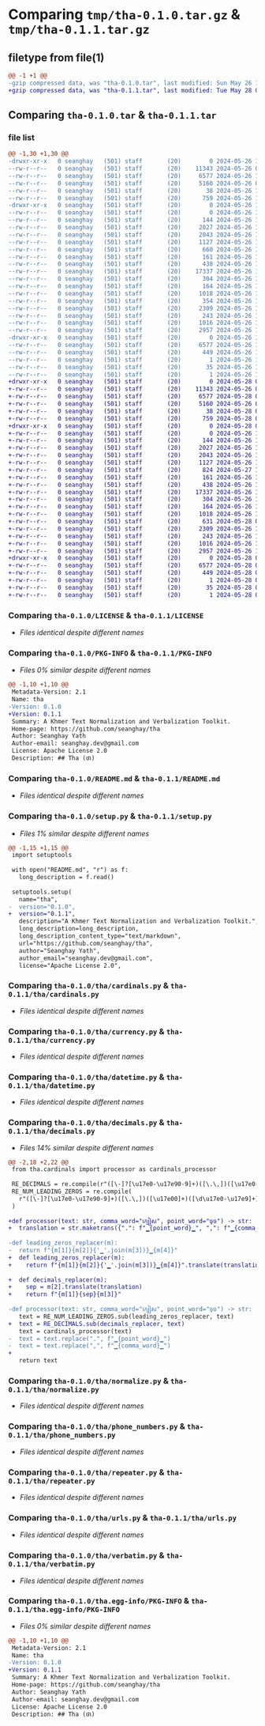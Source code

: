 # Comparing `tmp/tha-0.1.0.tar.gz` & `tmp/tha-0.1.1.tar.gz`

## filetype from file(1)

```diff
@@ -1 +1 @@
-gzip compressed data, was "tha-0.1.0.tar", last modified: Sun May 26 10:08:23 2024, max compression
+gzip compressed data, was "tha-0.1.1.tar", last modified: Tue May 28 08:24:12 2024, max compression
```

## Comparing `tha-0.1.0.tar` & `tha-0.1.1.tar`

### file list

```diff
@@ -1,30 +1,30 @@
-drwxr-xr-x   0 seanghay   (501) staff       (20)        0 2024-05-26 10:08:23.153936 tha-0.1.0/
--rw-r--r--   0 seanghay   (501) staff       (20)    11343 2024-05-26 09:50:16.000000 tha-0.1.0/LICENSE
--rw-r--r--   0 seanghay   (501) staff       (20)     6577 2024-05-26 10:08:23.153814 tha-0.1.0/PKG-INFO
--rw-r--r--   0 seanghay   (501) staff       (20)     5160 2024-05-26 09:59:52.000000 tha-0.1.0/README.md
--rw-r--r--   0 seanghay   (501) staff       (20)       38 2024-05-26 10:08:23.153986 tha-0.1.0/setup.cfg
--rw-r--r--   0 seanghay   (501) staff       (20)      759 2024-05-26 10:07:09.000000 tha-0.1.0/setup.py
-drwxr-xr-x   0 seanghay   (501) staff       (20)        0 2024-05-26 10:08:23.152940 tha-0.1.0/tha/
--rw-r--r--   0 seanghay   (501) staff       (20)        0 2024-05-26 10:06:59.000000 tha-0.1.0/tha/__init__.py
--rw-r--r--   0 seanghay   (501) staff       (20)      144 2024-05-26 10:06:59.000000 tha-0.1.0/tha/ascii_lines.py
--rw-r--r--   0 seanghay   (501) staff       (20)     2027 2024-05-26 10:06:59.000000 tha-0.1.0/tha/cardinals.py
--rw-r--r--   0 seanghay   (501) staff       (20)     2043 2024-05-26 10:06:59.000000 tha-0.1.0/tha/currency.py
--rw-r--r--   0 seanghay   (501) staff       (20)     1127 2024-05-26 10:06:59.000000 tha-0.1.0/tha/datetime.py
--rw-r--r--   0 seanghay   (501) staff       (20)      660 2024-05-26 10:06:59.000000 tha-0.1.0/tha/decimals.py
--rw-r--r--   0 seanghay   (501) staff       (20)      161 2024-05-26 10:06:59.000000 tha-0.1.0/tha/hashtags.py
--rw-r--r--   0 seanghay   (501) staff       (20)      438 2024-05-26 10:06:59.000000 tha-0.1.0/tha/license_plate.py
--rw-r--r--   0 seanghay   (501) staff       (20)    17337 2024-05-26 10:06:59.000000 tha-0.1.0/tha/normalize.py
--rw-r--r--   0 seanghay   (501) staff       (20)      304 2024-05-26 10:06:59.000000 tha-0.1.0/tha/ordinals.py
--rw-r--r--   0 seanghay   (501) staff       (20)      164 2024-05-26 10:06:59.000000 tha-0.1.0/tha/parenthesis.py
--rw-r--r--   0 seanghay   (501) staff       (20)     1018 2024-05-26 10:06:59.000000 tha-0.1.0/tha/phone_numbers.py
--rw-r--r--   0 seanghay   (501) staff       (20)      354 2024-05-26 10:06:59.000000 tha-0.1.0/tha/punctuations.py
--rw-r--r--   0 seanghay   (501) staff       (20)     2309 2024-05-26 10:06:59.000000 tha-0.1.0/tha/repeater.py
--rw-r--r--   0 seanghay   (501) staff       (20)      243 2024-05-26 10:06:59.000000 tha-0.1.0/tha/strings.py
--rw-r--r--   0 seanghay   (501) staff       (20)     1016 2024-05-26 10:06:59.000000 tha-0.1.0/tha/urls.py
--rw-r--r--   0 seanghay   (501) staff       (20)     2957 2024-05-26 10:06:59.000000 tha-0.1.0/tha/verbatim.py
-drwxr-xr-x   0 seanghay   (501) staff       (20)        0 2024-05-26 10:08:23.153581 tha-0.1.0/tha.egg-info/
--rw-r--r--   0 seanghay   (501) staff       (20)     6577 2024-05-26 10:08:23.000000 tha-0.1.0/tha.egg-info/PKG-INFO
--rw-r--r--   0 seanghay   (501) staff       (20)      449 2024-05-26 10:08:23.000000 tha-0.1.0/tha.egg-info/SOURCES.txt
--rw-r--r--   0 seanghay   (501) staff       (20)        1 2024-05-26 10:08:23.000000 tha-0.1.0/tha.egg-info/dependency_links.txt
--rw-r--r--   0 seanghay   (501) staff       (20)       35 2024-05-26 10:08:23.000000 tha-0.1.0/tha.egg-info/requires.txt
--rw-r--r--   0 seanghay   (501) staff       (20)        1 2024-05-26 10:08:23.000000 tha-0.1.0/tha.egg-info/top_level.txt
+drwxr-xr-x   0 seanghay   (501) staff       (20)        0 2024-05-28 08:24:12.554610 tha-0.1.1/
+-rw-r--r--   0 seanghay   (501) staff       (20)    11343 2024-05-26 09:50:16.000000 tha-0.1.1/LICENSE
+-rw-r--r--   0 seanghay   (501) staff       (20)     6577 2024-05-28 08:24:12.554501 tha-0.1.1/PKG-INFO
+-rw-r--r--   0 seanghay   (501) staff       (20)     5160 2024-05-26 09:59:52.000000 tha-0.1.1/README.md
+-rw-r--r--   0 seanghay   (501) staff       (20)       38 2024-05-28 08:24:12.554647 tha-0.1.1/setup.cfg
+-rw-r--r--   0 seanghay   (501) staff       (20)      759 2024-05-28 08:24:00.000000 tha-0.1.1/setup.py
+drwxr-xr-x   0 seanghay   (501) staff       (20)        0 2024-05-28 08:24:12.553787 tha-0.1.1/tha/
+-rw-r--r--   0 seanghay   (501) staff       (20)        0 2024-05-26 10:06:59.000000 tha-0.1.1/tha/__init__.py
+-rw-r--r--   0 seanghay   (501) staff       (20)      144 2024-05-26 10:06:59.000000 tha-0.1.1/tha/ascii_lines.py
+-rw-r--r--   0 seanghay   (501) staff       (20)     2027 2024-05-26 10:06:59.000000 tha-0.1.1/tha/cardinals.py
+-rw-r--r--   0 seanghay   (501) staff       (20)     2043 2024-05-26 10:06:59.000000 tha-0.1.1/tha/currency.py
+-rw-r--r--   0 seanghay   (501) staff       (20)     1127 2024-05-26 10:06:59.000000 tha-0.1.1/tha/datetime.py
+-rw-r--r--   0 seanghay   (501) staff       (20)      824 2024-05-27 13:53:12.000000 tha-0.1.1/tha/decimals.py
+-rw-r--r--   0 seanghay   (501) staff       (20)      161 2024-05-26 10:06:59.000000 tha-0.1.1/tha/hashtags.py
+-rw-r--r--   0 seanghay   (501) staff       (20)      438 2024-05-26 10:06:59.000000 tha-0.1.1/tha/license_plate.py
+-rw-r--r--   0 seanghay   (501) staff       (20)    17337 2024-05-26 10:06:59.000000 tha-0.1.1/tha/normalize.py
+-rw-r--r--   0 seanghay   (501) staff       (20)      304 2024-05-26 10:06:59.000000 tha-0.1.1/tha/ordinals.py
+-rw-r--r--   0 seanghay   (501) staff       (20)      164 2024-05-26 10:06:59.000000 tha-0.1.1/tha/parenthesis.py
+-rw-r--r--   0 seanghay   (501) staff       (20)     1018 2024-05-26 10:06:59.000000 tha-0.1.1/tha/phone_numbers.py
+-rw-r--r--   0 seanghay   (501) staff       (20)      631 2024-05-28 08:19:34.000000 tha-0.1.1/tha/punctuations.py
+-rw-r--r--   0 seanghay   (501) staff       (20)     2309 2024-05-26 10:06:59.000000 tha-0.1.1/tha/repeater.py
+-rw-r--r--   0 seanghay   (501) staff       (20)      243 2024-05-26 10:06:59.000000 tha-0.1.1/tha/strings.py
+-rw-r--r--   0 seanghay   (501) staff       (20)     1016 2024-05-26 10:06:59.000000 tha-0.1.1/tha/urls.py
+-rw-r--r--   0 seanghay   (501) staff       (20)     2957 2024-05-26 10:06:59.000000 tha-0.1.1/tha/verbatim.py
+drwxr-xr-x   0 seanghay   (501) staff       (20)        0 2024-05-28 08:24:12.554299 tha-0.1.1/tha.egg-info/
+-rw-r--r--   0 seanghay   (501) staff       (20)     6577 2024-05-28 08:24:12.000000 tha-0.1.1/tha.egg-info/PKG-INFO
+-rw-r--r--   0 seanghay   (501) staff       (20)      449 2024-05-28 08:24:12.000000 tha-0.1.1/tha.egg-info/SOURCES.txt
+-rw-r--r--   0 seanghay   (501) staff       (20)        1 2024-05-28 08:24:12.000000 tha-0.1.1/tha.egg-info/dependency_links.txt
+-rw-r--r--   0 seanghay   (501) staff       (20)       35 2024-05-28 08:24:12.000000 tha-0.1.1/tha.egg-info/requires.txt
+-rw-r--r--   0 seanghay   (501) staff       (20)        1 2024-05-28 08:24:12.000000 tha-0.1.1/tha.egg-info/top_level.txt
```

### Comparing `tha-0.1.0/LICENSE` & `tha-0.1.1/LICENSE`

 * *Files identical despite different names*

### Comparing `tha-0.1.0/PKG-INFO` & `tha-0.1.1/PKG-INFO`

 * *Files 0% similar despite different names*

```diff
@@ -1,10 +1,10 @@
 Metadata-Version: 2.1
 Name: tha
-Version: 0.1.0
+Version: 0.1.1
 Summary: A Khmer Text Normalization and Verbalization Toolkit.
 Home-page: https://github.com/seanghay/tha
 Author: Seanghay Yath
 Author-email: seanghay.dev@gmail.com
 License: Apache License 2.0
 Description: ## Tha (ថា)
```

### Comparing `tha-0.1.0/README.md` & `tha-0.1.1/README.md`

 * *Files identical despite different names*

### Comparing `tha-0.1.0/setup.py` & `tha-0.1.1/setup.py`

 * *Files 1% similar despite different names*

```diff
@@ -1,15 +1,15 @@
 import setuptools
 
 with open("README.md", "r") as f:
   long_description = f.read()
 
 setuptools.setup(
   name="tha",
-  version="0.1.0",
+  version="0.1.1",
   description="A Khmer Text Normalization and Verbalization Toolkit.",
   long_description=long_description,
   long_description_content_type="text/markdown",
   url="https://github.com/seanghay/tha",
   author="Seanghay Yath",
   author_email="seanghay.dev@gmail.com",
   license="Apache License 2.0",
```

### Comparing `tha-0.1.0/tha/cardinals.py` & `tha-0.1.1/tha/cardinals.py`

 * *Files identical despite different names*

### Comparing `tha-0.1.0/tha/currency.py` & `tha-0.1.1/tha/currency.py`

 * *Files identical despite different names*

### Comparing `tha-0.1.0/tha/datetime.py` & `tha-0.1.1/tha/datetime.py`

 * *Files identical despite different names*

### Comparing `tha-0.1.0/tha/decimals.py` & `tha-0.1.1/tha/decimals.py`

 * *Files 14% similar despite different names*

```diff
@@ -2,18 +2,22 @@
 from tha.cardinals import processor as cardinals_processor
 
 RE_DECIMALS = re.compile(r"([\-]?[\u17e0-\u17e90-9]+)([\.\,])([\u17e0-\u17e90-9]+)")
 RE_NUM_LEADING_ZEROS = re.compile(
   r"([\-]?[\u17e0-\u17e90-9]+)([\.\,])([\u17e00]+)([\d\u17e0-\u17e9]+)"
 )
 
+def processor(text: str, comma_word="ក្បៀស", point_word="ចុច") -> str:
+  translation = str.maketrans({".": f"▁{point_word}▁", ",": f"▁{comma_word}▁"})
 
-def leading_zeros_replacer(m):
-  return f"{m[1]}{m[2]}{'▁'.join(m[3])}▁{m[4]}"
+  def leading_zeros_replacer(m):
+    return f"{m[1]}{m[2]}{'▁'.join(m[3])}▁{m[4]}".translate(translation)
 
+  def decimals_replacer(m):
+    sep = m[2].translate(translation)
+    return f"{m[1]}{sep}{m[3]}"
 
-def processor(text: str, comma_word="ក្បៀស", point_word="ចុច") -> str:
   text = RE_NUM_LEADING_ZEROS.sub(leading_zeros_replacer, text)
+  text = RE_DECIMALS.sub(decimals_replacer, text)
   text = cardinals_processor(text)
-  text = text.replace(".", f"▁{point_word}▁")
-  text = text.replace(",", f"▁{comma_word}▁")
+
   return text
```

### Comparing `tha-0.1.0/tha/normalize.py` & `tha-0.1.1/tha/normalize.py`

 * *Files identical despite different names*

### Comparing `tha-0.1.0/tha/phone_numbers.py` & `tha-0.1.1/tha/phone_numbers.py`

 * *Files identical despite different names*

### Comparing `tha-0.1.0/tha/repeater.py` & `tha-0.1.1/tha/repeater.py`

 * *Files identical despite different names*

### Comparing `tha-0.1.0/tha/urls.py` & `tha-0.1.1/tha/urls.py`

 * *Files identical despite different names*

### Comparing `tha-0.1.0/tha/verbatim.py` & `tha-0.1.1/tha/verbatim.py`

 * *Files identical despite different names*

### Comparing `tha-0.1.0/tha.egg-info/PKG-INFO` & `tha-0.1.1/tha.egg-info/PKG-INFO`

 * *Files 0% similar despite different names*

```diff
@@ -1,10 +1,10 @@
 Metadata-Version: 2.1
 Name: tha
-Version: 0.1.0
+Version: 0.1.1
 Summary: A Khmer Text Normalization and Verbalization Toolkit.
 Home-page: https://github.com/seanghay/tha
 Author: Seanghay Yath
 Author-email: seanghay.dev@gmail.com
 License: Apache License 2.0
 Description: ## Tha (ថា)
```

